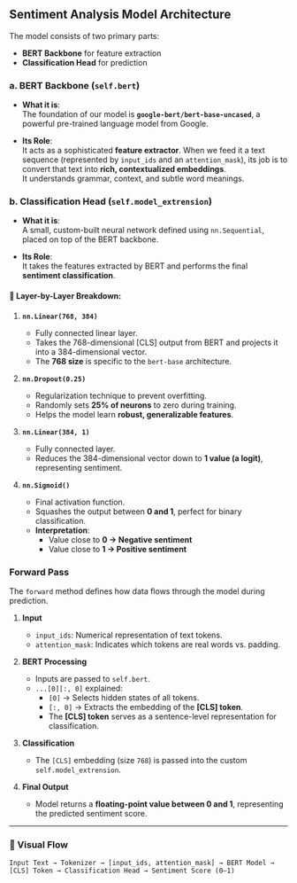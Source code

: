 ## Sentiment Analysis Model Architecture

The model consists of two primary parts:  
- **BERT Backbone** for feature extraction  
- **Classification Head** for prediction  

### a. BERT Backbone (`self.bert`)

- **What it is**:  
  The foundation of our model is **`google-bert/bert-base-uncased`**, a powerful pre-trained language model from Google.

- **Its Role**:  
  It acts as a sophisticated **feature extractor**. When we feed it a text sequence (represented by `input_ids` and an `attention_mask`), its job is to convert that text into **rich, contextualized embeddings**.  
  It understands grammar, context, and subtle word meanings.

### b. Classification Head (`self.model_extrension`)

- **What it is**:  
  A small, custom-built neural network defined using `nn.Sequential`, placed on top of the BERT backbone.

- **Its Role**:  
  It takes the features extracted by BERT and performs the final **sentiment classification**.

#### 🔎 Layer-by-Layer Breakdown:

1. **`nn.Linear(768, 384)`**  
   - Fully connected linear layer.  
   - Takes the 768-dimensional [CLS] output from BERT and projects it into a 384-dimensional vector.  
   - The **768 size** is specific to the `bert-base` architecture.

2. **`nn.Dropout(0.25)`**  
   - Regularization technique to prevent overfitting.  
   - Randomly sets **25% of neurons** to zero during training.  
   - Helps the model learn **robust, generalizable features**.

3. **`nn.Linear(384, 1)`**  
   - Fully connected layer.  
   - Reduces the 384-dimensional vector down to **1 value (a logit)**, representing sentiment.

4. **`nn.Sigmoid()`**  
   - Final activation function.  
   - Squashes the output between **0 and 1**, perfect for binary classification.  
   - **Interpretation**:  
     - Value close to **0 → Negative sentiment**  
     - Value close to **1 → Positive sentiment**

### Forward Pass 

The `forward` method defines how data flows through the model during prediction.

1. **Input**  
   - `input_ids`: Numerical representation of text tokens.  
   - `attention_mask`: Indicates which tokens are real words vs. padding.  

2. **BERT Processing**  
   - Inputs are passed to `self.bert`.  
   - `...[0][:, 0]` explained:  
     - `[0]` → Selects hidden states of all tokens.  
     - `[:, 0]` → Extracts the embedding of the **[CLS] token**.  
     - The **[CLS] token** serves as a sentence-level representation for classification.

3. **Classification**  
   - The `[CLS]` embedding (size `768`) is passed into the custom `self.model_extrension`.

4. **Final Output**  
   - Model returns a **floating-point value between 0 and 1**, representing the predicted sentiment score.

---

### 🔄 Visual Flow

``` Input Text → Tokenizer → [input_ids, attention_mask] → BERT Model → [CLS] Token → Classification Head → Sentiment Score (0–1) ```
